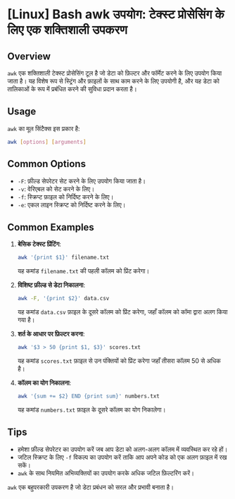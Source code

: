 # [Linux] Bash awk उपयोग: टेक्स्ट प्रोसेसिंग के लिए एक शक्तिशाली उपकरण

## Overview
`awk` एक शक्तिशाली टेक्स्ट प्रोसेसिंग टूल है जो डेटा को फ़िल्टर और फॉर्मेट करने के लिए उपयोग किया जाता है। यह विशेष रूप से स्ट्रिंग और फ़ाइलों के साथ काम करने के लिए उपयोगी है, और यह डेटा को तालिकाओं के रूप में प्रबंधित करने की सुविधा प्रदान करता है।

## Usage
`awk` का मूल सिंटैक्स इस प्रकार है:
```bash
awk [options] [arguments]
```

## Common Options
- `-F`: फ़ील्ड सेपरेटर सेट करने के लिए उपयोग किया जाता है। 
- `-v`: वेरिएबल को सेट करने के लिए।
- `-f`: स्क्रिप्ट फ़ाइल को निर्दिष्ट करने के लिए।
- `-e`: एकल लाइन स्क्रिप्ट को निर्दिष्ट करने के लिए।

## Common Examples
1. **बेसिक टेक्स्ट प्रिंटिंग**:
   ```bash
   awk '{print $1}' filename.txt
   ```
   यह कमांड `filename.txt` की पहली कॉलम को प्रिंट करेगा।

2. **विशिष्ट फ़ील्ड से डेटा निकालना**:
   ```bash
   awk -F, '{print $2}' data.csv
   ```
   यह कमांड `data.csv` फ़ाइल के दूसरे कॉलम को प्रिंट करेगा, जहाँ कॉलम को कॉमा द्वारा अलग किया गया है।

3. **शर्त के आधार पर फ़िल्टर करना**:
   ```bash
   awk '$3 > 50 {print $1, $3}' scores.txt
   ```
   यह कमांड `scores.txt` फ़ाइल से उन पंक्तियों को प्रिंट करेगा जहाँ तीसरा कॉलम 50 से अधिक है।

4. **कॉलम का योग निकालना**:
   ```bash
   awk '{sum += $2} END {print sum}' numbers.txt
   ```
   यह कमांड `numbers.txt` फ़ाइल के दूसरे कॉलम का योग निकालेगा।

## Tips
- हमेशा फ़ील्ड सेपरेटर का उपयोग करें जब आप डेटा को अलग-अलग कॉलम में व्यवस्थित कर रहे हों।
- जटिल स्क्रिप्ट के लिए `-f` विकल्प का उपयोग करें ताकि आप अपने कोड को एक अलग फ़ाइल में रख सकें।
- `awk` के साथ नियमित अभिव्यक्तियों का उपयोग करके अधिक जटिल फ़िल्टरिंग करें। 

`awk` एक बहुपरकारी उपकरण है जो डेटा प्रबंधन को सरल और प्रभावी बनाता है।